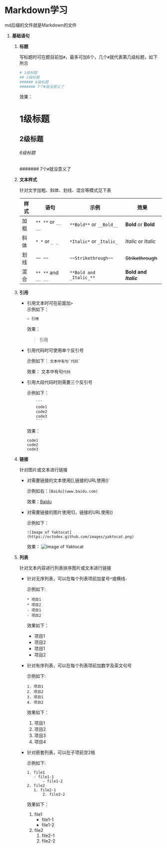 # Markdown学习
   md后缀的文件就是Markdown的文件

1. **基础语句**
    
   1. **标题**
          
      写标题时可在题目前加`#`，最多可加6个，几个`#`就代表第几级标题，如下所示
      ```bash
      # 1级标题
      ## 2级标题
      ###### 6级标题
      ####### 7个#就没意义了
      ```
      效果：
      # 1级标题
      ## 2级标题
      ###### 6级标题
      ####### 7个`#`就没意义了
          
   2. **文本样式**
          
      针对文字加粗、斜体、划线、混合等模式见下表
      
      样式 | 语句 | 示例 | 效果
      ------------ | ------------- | ------------ | ------------- 
      加粗 | `** **` or `__ __` | `**Bold**` or `__Bold__` | **Bold** or __Bold__
      斜体 | `* *` or `_ _` | `*Italic*` or `_Italic_` | *Italic* or _Italic_
      划线 | `~~ ~~` | `~~Strikethrough~~` | ~~Strikethrough~~ 
      混合 | `** **` and `__ __` | `**Bold and _Italic_**` | **Bold and _Italic_**
          
   3. **引用**
          
      - 引用文本时可在前面加`>`  
	示例如下：
	    ```bash
       	> 引用 
	    ```        
        效果：
	    > 引用             

      - 引用代码时可使用单个反引号
      
        示例如下：
            ```
            文本中有句`代码`
            ```
              
	    效果：
            文本中有句`代码`
          
      - 引用大段代码时则需要三个反引号
      
        示例如下：    
	    ```bash  
         	```
			code1
			code2
			code3
			```
	    ```
            
         效果：
	     ```
	     code1
	     code2
	     code3
	     ```

   4. **链接**
   
      针对图片或文本进行链接
      - 对需要链接的文本使用[],链接的URL使用()`
        
         示例如右：`[Baidu](www.baidu.com)` 
	 
	     效果：[Baidu](https://baidu.com/)              
          
      - 对需要链接的图片使用![]，链接的URL使用()
            
         示例如下：
         ```
         ![Image of Yaktocat](https://octodex.github.com/images/yaktocat.png)
         ```
         效果：
         ![Image of Yaktocat](https://octodex.github.com/images/yaktocat.png)
          
   5. **列表**
   
      针对文本内容进行列表排序图片或文本进行链接
    
      - 针对无序列表，可以在每个列表项前加星号`*`或横线`-`
          
        示例如下:
        ```
	    * 项目1
	    * 项目2
	    - 项目1
	    - 项目2
	    ```
	     
	     效果如下：
	     * 项目1
	     * 项目2
	    
	     - 项目1
	     - 项目2
          
      - 针对有序列表，可以在每个列表项前加数字及英文句号
          
        示例如下:
	     ```
	     1. 项目1
	     2. 项目2
	     3. 项目1
	     4. 项目2
	     ```
	     
	    效果如下：
	     1. 项目1
	     2. 项目2
	     3. 项目3
	     4. 项目4

      - 针对嵌套列表，可以在子项前空2格
          
        示例如下:
        ```
	    1. file1
	       - file1-1
      	       - file1-2
	    2. file2
	       1. file2-1
		       2. file2-2
	       ```
	     
	    效果如下：
	     1. file1
	        - file1-1
		    - file1-2
	     2. file2
	        1. file2-1
		    2. file2-2
